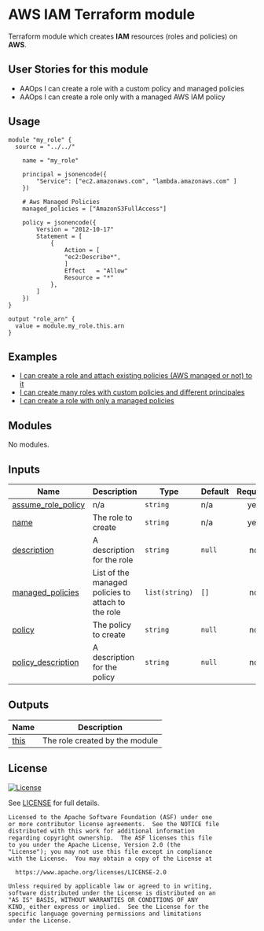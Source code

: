 # AWS IAM Terraform module

Terraform module which creates **IAM** resources (roles and policies) on **AWS**.

## User Stories for this module

- AAOps I can create a role with a custom policy and managed policies
- AAOps I can create a role only with a managed AWS IAM policy

## Usage

```hcl
module "my_role" {
  source = "../../"

    name = "my_role"

    principal = jsonencode({
        "Service": ["ec2.amazonaws.com", "lambda.amazonaws.com" ]
    })

    # Aws Managed Policies
    managed_policies = ["AmazonS3FullAccess"]

    policy = jsonencode({
        Version = "2012-10-17"
        Statement = [
            {
                Action = [
                "ec2:Describe*",
                ]
                Effect   = "Allow"
                Resource = "*"
            },
        ]
    })
}

output "role_arn" {
  value = module.my_role.this.arn
}
```

## Examples

- [I can create a role and attach existing policies (AWS managed or not) to it](examples/basic/main.tf)
- [I can create many roles with custom policies and different principales](examples/multiple_roles/main.tf)
- [I can create a role with only a managed policies](examples/only_managed_policy/main.tf)

<!-- BEGIN_TF_DOCS -->
## Modules

No modules.

## Inputs

| Name | Description | Type | Default | Required |
|------|-------------|------|---------|:--------:|
| <a name="input_assume_role_policy"></a> [assume\_role\_policy](#input\_assume\_role\_policy) | n/a | `string` | n/a | yes |
| <a name="input_name"></a> [name](#input\_name) | The role to create | `string` | n/a | yes |
| <a name="input_description"></a> [description](#input\_description) | A description for the role | `string` | `null` | no |
| <a name="input_managed_policies"></a> [managed\_policies](#input\_managed\_policies) | List of the managed policies to attach to the role | `list(string)` | `[]` | no |
| <a name="input_policy"></a> [policy](#input\_policy) | The policy to create | `string` | `null` | no |
| <a name="input_policy_description"></a> [policy\_description](#input\_policy\_description) | A description for the policy | `string` | `null` | no |

## Outputs

| Name | Description |
|------|-------------|
| <a name="output_this"></a> [this](#output\_this) | The role created by the module |
<!-- END_TF_DOCS -->

## License

[![License](https://img.shields.io/badge/License-Apache%202.0-blue.svg)](https://opensource.org/licenses/Apache-2.0)

See [LICENSE](LICENSE) for full details.

```text
Licensed to the Apache Software Foundation (ASF) under one
or more contributor license agreements.  See the NOTICE file
distributed with this work for additional information
regarding copyright ownership.  The ASF licenses this file
to you under the Apache License, Version 2.0 (the
"License"); you may not use this file except in compliance
with the License.  You may obtain a copy of the License at

  https://www.apache.org/licenses/LICENSE-2.0

Unless required by applicable law or agreed to in writing,
software distributed under the License is distributed on an
"AS IS" BASIS, WITHOUT WARRANTIES OR CONDITIONS OF ANY
KIND, either express or implied.  See the License for the
specific language governing permissions and limitations
under the License.
```
